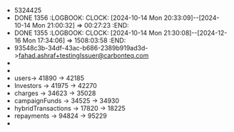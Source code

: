 - 5324425
- DONE 1356
  :LOGBOOK:
  CLOCK: [2024-10-14 Mon 20:33:09]--[2024-10-14 Mon 21:00:32] =>  00:27:23
  :END:
- DONE 1355
  :LOGBOOK:
  CLOCK: [2024-10-14 Mon 21:30:08]--[2024-12-16 Mon 17:34:06] =>  1508:03:58
  :END:
- 93548c3b-34df-43ac-b686-2389b919ad3d->fahad.ashraf+testingIssuer@carbonteq.com
-
-
- users-> 41890 -> 42185
- Investors -> 41975 -> 42270
- charges -> 34623 -> 35028
- campaignFunds -> 34525 -> 34930
- hybridTransactions -> 17820 -> 18225
- repayments -> 94824 -> 95229
-